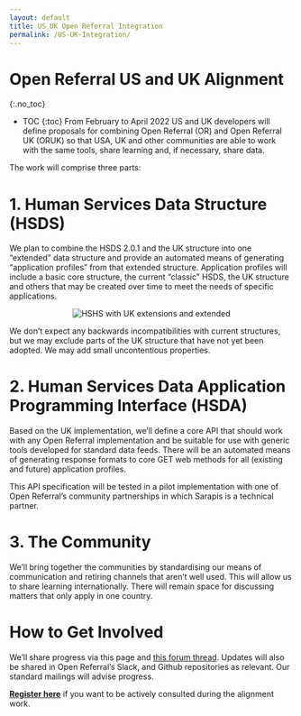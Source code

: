 ```yaml
---
layout: default
title: US UK Open Referral Integration
permalink: /US-UK-Integration/
---
```


# Open Referral US and UK Alignment
{:.no_toc}
* TOC 
{:toc}
From February to April 2022 US and UK developers will define proposals for combining Open Referral (OR) and Open Referral UK (ORUK) so that USA, UK and other communities are able to work with the same tools, share learning and, if necessary, share data.

The work will comprise three parts:

# 1. Human Services Data Structure (HSDS)
We plan to combine the HSDS 2.0.1 and the UK structure into one “extended” data structure and provide an automated means of generating “application profiles” from that extended structure. Application profiles will include a basic core structure, the current “classic” HSDS, the UK structure and others that may be created over time to meet the needs of specific applications.

<p style="text-align: center;">
    <img src="https://raw.githubusercontent.com/esd-org-uk/human-services/master/Resources/HSDS_OpenReferral_US_Transparent.png" alt="HSHS with UK extensions and extended" class="img-fluid">
</p>

We don’t expect any backwards incompatibilities with current structures, but we may exclude parts of the UK structure that have not yet been adopted. We may add small uncontentious properties.

# 2. Human Services Data Application Programming Interface (HSDA)
Based on the UK implementation, we’ll define a core API that should work with any Open Referral implementation and be suitable for use with generic tools developed for standard data feeds. There will be an automated means of generating response formats to core GET web methods for all (existing and future) application profiles.

This API specification will be tested in a pilot implementation with one of Open Referral’s community partnerships in which Sarapis is a technical partner. 

# 3. The Community
We’ll bring together the communities by standardising our means of communication and retiring channels that aren’t well used. This will allow us to share learning internationally. There will remain space for discussing matters that only apply in one country.

# How to Get Involved
We’ll share progress via this page and [this forum thread](https://forum.openreferraluk.org/t/closer-alignment-between-international-and-uk-data-structures/134). Updates will also be shared in Open Referral’s Slack, and Github repositories as relevant. Our standard mailings will advise progress.

**[Register here](https://forms.gle/xxgNGPeahG9URbf86)** if you want to be actively consulted during the alignment work.
